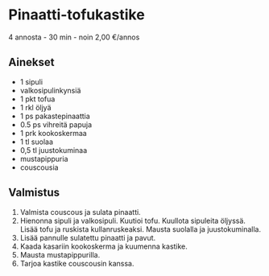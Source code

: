 # Pinaatti-tofukastike
4 annosta - 30 min - noin 2,00 €/annos

<!--
![Ruokakuva](/.pic/placeholder.png)
-->

## Ainekset
- 1 sipuli
- valkosipulinkynsiä
- 1 pkt tofua
- 1 rkl öljyä
- 1 ps pakastepinaattia
- 0.5 ps vihreitä papuja
- 1 prk kookoskermaa
- 1 tl suolaa
- 0,5 tl juustokuminaa
- mustapippuria
- couscousia

## Valmistus
1. Valmista couscous ja sulata pinaatti.
2. Hienonna sipuli ja valkosipuli. Kuutioi tofu. Kuullota sipuleita öljyssä. Lisää tofu ja ruskista kullanruskeaksi. Mausta suolalla ja juustokuminalla.
3. Lisää pannulle sulatettu pinaatti ja pavut.
4. Kaada kasariin kookoskerma ja kuumenna kastike.
5. Mausta mustapippurilla.
6. Tarjoa kastike couscousin kanssa.
